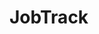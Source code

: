 # JobTrack

<!-- Lorem ipsum dolor sit amet, consectetur adipiscing elit. Sed nisi leo, pharetra vel condimentum sed, ullamcorper ut nisl. Sed ornare nec magna sed aliquet. Pellentesque vehicula sem velit, mollis vehicula nunc accumsan malesuada. Praesent a elit velit. Duis rutrum ornare gravida. Mauris pretium ornare justo sit amet cursus. Cras placerat purus sed nisl fermentum malesuada. Etiam libero tellus, pharetra vel lacus ac, aliquam tempor ex. Nam mattis purus augue, in fringilla quam blandit eget.

Phasellus erat magna, aliquam eget ipsum et, porta cursus orci. Nulla volutpat vitae odio non varius. Mauris sed tellus nec augue aliquam porttitor. Suspendisse in elit ac dolor accumsan egestas sed vel lorem. Nunc pellentesque pulvinar ligula id ultrices. Nunc eu scelerisque arcu. Nullam a dui sed nibh dapibus mollis et ut sem. Cras volutpat vel odio id pharetra.

Maecenas sollicitudin erat augue, non faucibus tortor aliquam et. Pellentesque habitant morbi tristique senectus et netus et malesuada fames ac turpis egestas. Phasellus venenatis in elit eget semper. Morbi in eros nisl. Ut commodo cursus turpis et congue. Aenean euismod interdum vestibulum. Donec placerat consectetur nisi pellentesque efficitur. Praesent pellentesque lorem dui, quis commodo mi consequat vitae. Ut vel leo gravida, eleifend velit et, pharetra enim. Nunc vitae tortor orci.

Ut neque metus, sodales sit amet lacus non, vulputate scelerisque justo. Ut feugiat mattis lacus id congue. Ut eleifend malesuada turpis, nec lobortis est commodo in. Duis suscipit aliquet mollis. Curabitur euismod tempus interdum. Sed vehicula convallis ipsum et pretium. Donec fringilla tellus in ligula volutpat, quis varius urna tincidunt. Morbi hendrerit ultricies dolor ac vulputate. Nullam eu augue enim. Maecenas eget orci egestas justo auctor volutpat tincidunt vel mi. Aliquam sit amet finibus orci. Suspendisse ac tortor quis dui iaculis condimentum. Ut tempus, ligula non facilisis eleifend, sem leo tempor metus, molestie varius orci mauris quis nibh.

Sed fringilla ante a lobortis aliquam. Nullam a mauris et tortor cursus fermentum id non arcu. Curabitur iaculis orci viverra ante interdum, at dignissim nibh efficitur. Sed vestibulum sem eu molestie ultrices. Pellentesque metus nisl, semper a suscipit in, ultrices eu dui. Quisque sed metus neque. Etiam convallis, lorem sed bibendum mattis, lectus nunc vehicula erat, in aliquam nunc massa posuere orci. Sed nisi dui, consectetur auctor hendrerit ac, semper et ante.

Morbi tortor arcu, pretium nec augue bibendum, mattis mattis urna. Nam consequat vulputate elit, et lacinia orci facilisis at. Class aptent taciti sociosqu ad litora torquent per conubia nostra, per inceptos himenaeos. Phasellus ligula urna, tempus vitae laoreet vel, varius vel tortor. Cras fermentum odio nec pharetra suscipit. Etiam nisl nisl, placerat a accumsan ut, iaculis nec nunc. Quisque arcu tortor, volutpat id libero eget, faucibus sollicitudin urna. Proin scelerisque massa nec nisl semper blandit. Lorem ipsum dolor sit amet, consectetur adipiscing elit. Aenean nec sodales nisi. Donec ut est eget mauris fermentum lobortis. Pellentesque eu neque ex.

Aenean tincidunt, leo vitae feugiat pulvinar, lacus nibh malesuada eros, at pretium risus massa eget orci. Morbi ornare pretium tellus eu commodo. Mauris bibendum euismod erat et vulputate. Morbi vel leo vel lacus mattis accumsan. Cras maximus lorem sem, id bibendum lacus rhoncus in. In placerat est erat, eu posuere ligula commodo id. Phasellus sodales mi tellus, sed iaculis libero porttitor in. Etiam in posuere odio.

Aliquam vitae diam tortor. Sed tincidunt laoreet enim, fermentum hendrerit lectus pellentesque ut. Etiam eu purus diam. Nunc quis risus scelerisque tellus convallis commodo. Quisque sit amet imperdiet eros. Sed scelerisque ullamcorper justo, ultricies elementum felis lobortis at. Pellentesque habitant morbi tristique senectus et netus et malesuada fames ac turpis egestas. Cras bibendum ultrices nulla, sed dictum dolor molestie quis. Quisque gravida tempus ultrices. Aenean imperdiet risus felis, ut luctus ex tincidunt vel. Donec at nulla quis nulla bibendum egestas. Donec pretium malesuada velit, quis rutrum libero placerat sit amet. In hac habitasse platea dictumst. Vestibulum ante ipsum primis in faucibus orci luctus et ultrices posuere cubilia Curae;

Duis consectetur tellus nulla, ac efficitur orci mollis quis. Mauris posuere sem vitae metus scelerisque, sit amet placerat tortor bibendum. Suspendisse turpis enim, viverra sit amet neque id, tristique mattis odio. Phasellus vitae ex est. Donec massa ante, cursus et ex sed, elementum faucibus elit. Cras est dui, laoreet sed sapien nec, ultricies cursus elit. Donec eleifend lacus nunc, ut convallis risus varius at. Praesent convallis mattis elit at aliquam. Duis placerat ipsum sed erat iaculis vehicula. Donec volutpat tempus ipsum, eu aliquet est venenatis at. Aliquam metus elit, blandit vel ligula id, vestibulum rhoncus sapien. Curabitur molestie lacus vitae laoreet euismod. Mauris vulputate metus quam, id imperdiet tellus maximus facilisis.

Mauris quis arcu sollicitudin, finibus massa et, malesuada dui. Vivamus ut sodales dolor, vel tempor dui. Praesent at fringilla dolor. Etiam mi felis, iaculis venenatis urna tincidunt, eleifend interdum augue. Morbi lacinia justo a ex ultrices, sed hendrerit velit dictum. In sit amet auctor ipsum. Praesent suscipit mollis gravida. Pellentesque volutpat risus eget lobortis blandit.

Suspendisse nec turpis pretium, aliquam nunc at, rhoncus purus. Ut malesuada lacinia lacus nec fringilla. Nunc interdum commodo urna, eu accumsan felis blandit sed. Mauris ut turpis tristique, bibendum est at, maximus orci. Fusce id neque vel massa scelerisque faucibus. Proin ut congue risus. Proin pharetra egestas finibus. Aliquam erat volutpat. Integer eget felis sit amet nulla interdum luctus.

Proin sed tincidunt nibh. Mauris porttitor augue at ullamcorper efficitur. Maecenas et elit accumsan, posuere ligula eget, cursus ex. Sed id rhoncus mauris. Nam pulvinar imperdiet bibendum. Maecenas non imperdiet sapien, at mollis mi. Duis laoreet nisl sit amet ligula blandit, a lacinia dolor volutpat. In ut imperdiet urna. Interdum et malesuada fames ac ante ipsum primis in faucibus. Quisque eros lorem, condimentum at dapibus vitae, vestibulum ac lacus. Suspendisse convallis fermentum diam et interdum. Morbi dignissim turpis et metus pellentesque dapibus. Etiam porttitor nibh a ligula ullamcorper, vitae vehicula nulla faucibus. Cras rutrum, quam at vulputate mollis, tortor leo porttitor magna, quis sodales sem quam ac ex. Vivamus commodo mauris non dictum varius.

Nunc congue est quis mi laoreet varius. Donec elementum massa magna, vitae suscipit nisi cursus id. Aenean vel dui gravida, mollis eros vitae, lobortis mi. Pellentesque habitant morbi tristique senectus et netus et malesuada fames ac turpis egestas. In ac nunc ut est rutrum suscipit vel in enim. Morbi consequat accumsan consequat. Pellentesque pharetra egestas feugiat. Curabitur vestibulum risus at lacus dictum sagittis.

Ut sit amet venenatis dui. Donec euismod cursus enim a tristique. Fusce et libero facilisis, dictum tortor ut, pretium quam. Nam finibus, diam condimentum viverra faucibus, urna lorem blandit ante, venenatis vehicula urna felis non libero. Fusce consectetur felis vitae lacinia viverra. Vestibulum vel molestie est. Fusce nisl erat, mollis eu mi eu, vulputate porta mi. Duis sed orci non libero vulputate aliquam non eu tellus. Sed id erat a purus egestas vulputate laoreet at ipsum.

Proin maximus fermentum lacus, at ultrices libero posuere vitae. Aenean vel neque non quam congue pellentesque eu eget dolor. Aliquam finibus nibh at odio volutpat, a semper felis efficitur. Vivamus et felis malesuada libero sodales dapibus. Proin vitae aliquet neque. Nunc egestas pretium magna, ornare ornare nulla. Vestibulum vitae augue eget quam porttitor vulputate sit amet eget ante.

Orci varius natoque penatibus et magnis dis parturient montes, nascetur ridiculus mus. Quisque vel enim orci. Pellentesque dapibus porttitor ligula sed tincidunt. Cras convallis, quam nec dapibus tempus, orci mauris bibendum lacus, ac feugiat quam nisl sit amet diam. Duis commodo massa ut laoreet venenatis. Nunc sapien dolor, vestibulum non odio id, cursus finibus lorem. Nullam tempor ut augue id consequat. Morbi faucibus pulvinar magna, vitae feugiat ex lobortis sed. Aliquam erat volutpat. Quisque vestibulum vel urna ut suscipit. Donec ultricies accumsan nulla, eu placerat tortor sodales ut.

In tincidunt vehicula egestas. Pellentesque suscipit eu lectus ac commodo. Vivamus suscipit, orci in tincidunt vehicula, dolor quam suscipit risus, sit amet dictum sapien sapien pretium est. Fusce non pulvinar nibh. Fusce eget magna vitae sem tempus fermentum at ut tellus. Nunc metus nulla, molestie ut eros fringilla, sollicitudin venenatis nibh. Donec imperdiet feugiat leo, ac pharetra ipsum convallis sed. Sed dui nunc, molestie sed libero ut, fermentum molestie leo. Donec purus sem, ornare ut sem vitae, malesuada semper erat. Aliquam erat volutpat. Donec malesuada lectus sit amet tortor posuere, ac lobortis neque dignissim. Phasellus tincidunt quam eu sapien mattis aliquam. Donec tempor fermentum consectetur. Quisque hendrerit felis sem, sed aliquet risus tincidunt sit amet.

Nulla lacinia maximus tincidunt. Vestibulum accumsan dictum elit sed scelerisque. Cras sem velit, fermentum et ex quis, tristique luctus augue. Pellentesque nisi ante, congue at feugiat sed, pulvinar a odio. Donec commodo turpis vitae leo maximus, vel luctus urna dignissim. Pellentesque habitant morbi tristique senectus et netus et malesuada fames ac turpis egestas. Curabitur lacinia tellus eget magna volutpat congue. Nunc nisi urna, pharetra placerat sapien at, tincidunt tristique nulla. Maecenas congue sodales nibh eu eleifend. Donec sollicitudin enim ac consequat placerat. Vestibulum luctus erat lectus, eget imperdiet orci fringilla ac. Orci varius natoque penatibus et magnis dis parturient montes, nascetur ridiculus mus.

Integer vel faucibus est. Donec dignissim, nunc id scelerisque iaculis, sem est luctus felis, nec porttitor nulla purus sed quam. Aenean egestas, enim mollis ullamcorper placerat, lorem lacus blandit odio, id ultricies lacus velit vitae sapien. Cras lorem nisl, iaculis id eros at, pulvinar ullamcorper turpis. Mauris consequat porta suscipit. Aenean vitae consectetur elit, non rhoncus arcu. Nullam convallis pulvinar turpis id pretium. Vivamus lacinia ex metus, et fringilla lacus faucibus tincidunt. Integer vitae volutpat nulla. Duis posuere at dui ac rhoncus. Aliquam tristique nulla magna, eget auctor tellus sodales eget. Mauris elementum, sapien a hendrerit scelerisque, libero elit sodales orci, ut iaculis nisl nibh sit amet eros. Vestibulum consequat sagittis augue eu faucibus.

Mauris in lectus commodo, posuere justo sed, placerat dolor. Etiam non hendrerit massa, vitae feugiat nulla. Nunc tempor ipsum ut lorem porttitor lobortis. Curabitur in porttitor quam. Suspendisse dapibus, risus ut mattis lacinia, lectus odio euismod nibh, in tincidunt mi quam ut tortor. Praesent tincidunt malesuada urna. Donec sit amet tellus quis diam consectetur ultricies a vitae nibh. Etiam pharetra tincidunt ipsum sed dictum. Aliquam facilisis tincidunt commodo. Sed orci libero, imperdiet ut rhoncus id, mattis commodo tortor. Donec nibh nisi, cursus sed enim in, commodo accumsan lacus.

Praesent non vehicula nisi. Fusce eget ultricies velit. Nam tincidunt volutpat sodales. Maecenas sit amet nisl purus. Morbi tempus vehicula neque id dapibus. Vestibulum fringilla at sapien vitae egestas. Donec non porta metus, eu tempor purus. Ut pretium ante sed odio finibus, sit amet fringilla enim rutrum. Class aptent taciti sociosqu ad litora torquent per conubia nostra, per inceptos himenaeos. Sed et vestibulum arcu, in convallis enim. Integer nulla nibh, auctor sit amet luctus non, eleifend id lectus. Suspendisse vestibulum molestie urna, nec dictum nibh cursus eget. Etiam ipsum felis, volutpat eu aliquam dapibus, maximus in est.

Morbi rutrum sit amet lacus ac molestie. Cras quis enim non purus interdum posuere sed nec sem. In iaculis, mi sed elementum condimentum, nulla nunc dapibus arcu, sit amet elementum elit felis ut justo. Aenean sed nunc vel lorem volutpat pretium in ac augue. Suspendisse accumsan ligula vel ligula egestas ornare. Quisque vitae tortor semper, ultrices sem id, cursus urna. Praesent at turpis sodales turpis posuere vestibulum quis in enim. Nulla cursus, nulla in venenatis gravida, mauris mauris vulputate nibh, a hendrerit ante ante at ligula. Vestibulum consequat turpis lorem, at lacinia sapien maximus nec. Ut molestie, augue id tristique blandit, ex libero pulvinar sapien, sed viverra arcu lorem sagittis tellus.

Nunc egestas at lorem et sollicitudin. Suspendisse non feugiat mauris. Cras id lacus consequat odio ullamcorper tincidunt sit amet vel nunc. Praesent vel egestas justo, a facilisis turpis. Vivamus quis erat venenatis, lobortis nisl id, fermentum ex. Ut luctus sit amet sem nec eleifend. Nullam sed neque vitae eros commodo volutpat. Aliquam id pretium metus, eu tristique leo. Nullam feugiat, felis non accumsan tempus, urna velit congue arcu, a gravida ex massa quis lorem. Duis rutrum ligula congue mauris fringilla tempor. Nulla sit amet orci vitae nisi cursus consectetur.

Donec turpis ligula, posuere et mi vel, dignissim scelerisque nibh. Quisque efficitur sem nisi, ut iaculis velit dignissim a. Integer tellus sem, rhoncus a vestibulum quis, congue a urna. Sed porttitor rhoncus euismod. Nam convallis, velit a pharetra efficitur, tellus tellus suscipit nisl, id fermentum arcu quam quis turpis. Quisque malesuada tellus sed magna maximus, sit amet molestie est facilisis. Nunc mi eros, dictum sed ligula ut, egestas porta felis. Maecenas non mollis ipsum. Maecenas tempor tellus augue, ac placerat lectus accumsan a. Aliquam ligula lectus, rhoncus ut nunc ultrices, molestie pharetra tellus. Vestibulum convallis, nisi non tristique tempor, orci urna ornare felis, nec pulvinar magna neque in augue. Sed non rhoncus erat. Donec at rutrum diam. Phasellus fermentum, dui dictum imperdiet rutrum, sapien lacus vehicula diam, ut maximus sem dui eget odio. Duis vel condimentum nulla, ac tristique purus.

Pellentesque tempus, metus quis elementum congue, dui sapien pulvinar augue, non condimentum quam mi ac mauris. In ornare lorem a nulla aliquam, nec aliquam felis tincidunt. Vivamus elit libero, maximus nec metus et, consequat convallis lorem. Etiam vehicula ultricies ullamcorper. Aliquam varius, diam quis ullamcorper placerat, risus tellus vehicula eros, in tincidunt tortor odio non diam. Aenean nunc lectus, lobortis nec vehicula sit amet, eleifend id neque. Sed quam neque, gravida sed metus sit amet, congue interdum libero.

Aliquam vestibulum odio sit amet ipsum fringilla, nec imperdiet libero dictum. Fusce et nibh vulputate, faucibus risus et, mattis neque. Vestibulum viverra dui nec arcu ultrices, sit amet tempus massa fermentum. Nam leo risus, faucibus nec tempus vel, tristique sit amet risus. In vehicula libero at vulputate luctus. Nulla a tellus lacinia, congue magna non, malesuada nunc. Cras volutpat tellus vel purus eleifend bibendum. Aliquam et justo turpis. Sed pellentesque lobortis sollicitudin. Nunc eu erat vitae velit venenatis bibendum. Nam vitae malesuada lectus, nec lobortis mi.

Vestibulum commodo ut sem eget cursus. Nullam ante est, ultricies eu ante vel, ullamcorper porta turpis. Suspendisse euismod leo sit amet tellus vehicula, eget vulputate enim venenatis. Aliquam nec quam justo. Cras iaculis accumsan tellus, scelerisque vulputate eros tincidunt et. Orci varius natoque penatibus et magnis dis parturient montes, nascetur ridiculus mus. Nullam magna enim, eleifend in turpis sed, malesuada vehicula felis. Vestibulum mauris quam, dapibus sed eleifend vitae, malesuada lobortis ex. Etiam tristique libero id imperdiet fermentum. Aenean convallis bibendum libero id varius. Sed ut posuere velit. Mauris egestas ex a felis sagittis, vel tempus neque interdum. Aenean tristique, purus sed bibendum euismod, nulla magna efficitur ex, vitae suscipit lectus dolor sed nisi. Quisque vitae blandit libero, at ultrices augue. Mauris nunc dui, cursus at urna et, vehicula accumsan metus.

Fusce condimentum urna ex, a fermentum ipsum lobortis a. Nullam ullamcorper lectus aliquet leo dignissim, quis tempus augue lobortis. Etiam bibendum urna eu risus ultricies iaculis. Donec mattis lacus a condimentum euismod. Aenean magna ipsum, semper id tortor at, ullamcorper gravida felis. Nullam dignissim orci dui, ut feugiat tortor fringilla a. Sed sagittis leo vel dolor ornare, sed bibendum massa venenatis. Vivamus condimentum, nulla in aliquet consequat, erat lorem varius massa, quis mollis lectus nisl vel neque. Maecenas faucibus malesuada erat, a accumsan elit egestas ut.

Sed interdum, tortor vitae placerat aliquet, dolor justo eleifend mi, ac feugiat justo mauris eu diam. Praesent pretium ullamcorper ullamcorper. Aliquam iaculis quam sed dui varius finibus. Sed lacinia odio eget purus lobortis malesuada. Nulla finibus diam urna. Proin convallis viverra est, vel facilisis nibh mattis sit amet. Aliquam erat volutpat.

Pellentesque purus nulla, luctus elementum nunc sit amet, scelerisque molestie urna. Cras suscipit lorem ligula, at egestas sem condimentum vitae. Vivamus tincidunt, ipsum non commodo pulvinar, quam orci pretium tellus, varius semper quam libero et eros. Integer rutrum, enim ut tempor lacinia, libero sem consequat odio, quis laoreet urna dui at purus. Donec eu semper tellus, et aliquam lorem. Nunc sed purus quam. Interdum et malesuada fames ac ante ipsum primis in faucibus. Cras aliquam consequat luctus. Mauris lectus justo, vehicula a ullamcorper ornare, iaculis sit amet sem.

Lorem ipsum dolor sit amet, consectetur adipiscing elit. Sed nisi leo, pharetra vel condimentum sed, ullamcorper ut nisl. Sed ornare nec magna sed aliquet. Pellentesque vehicula sem velit, mollis vehicula nunc accumsan malesuada. Praesent a elit velit. Duis rutrum ornare gravida. Mauris pretium ornare justo sit amet cursus. Cras placerat purus sed nisl fermentum malesuada. Etiam libero tellus, pharetra vel lacus ac, aliquam tempor ex. Nam mattis purus augue, in fringilla quam blandit eget.

Phasellus erat magna, aliquam eget ipsum et, porta cursus orci. Nulla volutpat vitae odio non varius. Mauris sed tellus nec augue aliquam porttitor. Suspendisse in elit ac dolor accumsan egestas sed vel lorem. Nunc pellentesque pulvinar ligula id ultrices. Nunc eu scelerisque arcu. Nullam a dui sed nibh dapibus mollis et ut sem. Cras volutpat vel odio id pharetra.

Maecenas sollicitudin erat augue, non faucibus tortor aliquam et. Pellentesque habitant morbi tristique senectus et netus et malesuada fames ac turpis egestas. Phasellus venenatis in elit eget semper. Morbi in eros nisl. Ut commodo cursus turpis et congue. Aenean euismod interdum vestibulum. Donec placerat consectetur nisi pellentesque efficitur. Praesent pellentesque lorem dui, quis commodo mi consequat vitae. Ut vel leo gravida, eleifend velit et, pharetra enim. Nunc vitae tortor orci.

Ut neque metus, sodales sit amet lacus non, vulputate scelerisque justo. Ut feugiat mattis lacus id congue. Ut eleifend malesuada turpis, nec lobortis est commodo in. Duis suscipit aliquet mollis. Curabitur euismod tempus interdum. Sed vehicula convallis ipsum et pretium. Donec fringilla tellus in ligula volutpat, quis varius urna tincidunt. Morbi hendrerit ultricies dolor ac vulputate. Nullam eu augue enim. Maecenas eget orci egestas justo auctor volutpat tincidunt vel mi. Aliquam sit amet finibus orci. Suspendisse ac tortor quis dui iaculis condimentum. Ut tempus, ligula non facilisis eleifend, sem leo tempor metus, molestie varius orci mauris quis nibh.

Sed fringilla ante a lobortis aliquam. Nullam a mauris et tortor cursus fermentum id non arcu. Curabitur iaculis orci viverra ante interdum, at dignissim nibh efficitur. Sed vestibulum sem eu molestie ultrices. Pellentesque metus nisl, semper a suscipit in, ultrices eu dui. Quisque sed metus neque. Etiam convallis, lorem sed bibendum mattis, lectus nunc vehicula erat, in aliquam nunc massa posuere orci. Sed nisi dui, consectetur auctor hendrerit ac, semper et ante.

Morbi tortor arcu, pretium nec augue bibendum, mattis mattis urna. Nam consequat vulputate elit, et lacinia orci facilisis at. Class aptent taciti sociosqu ad litora torquent per conubia nostra, per inceptos himenaeos. Phasellus ligula urna, tempus vitae laoreet vel, varius vel tortor. Cras fermentum odio nec pharetra suscipit. Etiam nisl nisl, placerat a accumsan ut, iaculis nec nunc. Quisque arcu tortor, volutpat id libero eget, faucibus sollicitudin urna. Proin scelerisque massa nec nisl semper blandit. Lorem ipsum dolor sit amet, consectetur adipiscing elit. Aenean nec sodales nisi. Donec ut est eget mauris fermentum lobortis. Pellentesque eu neque ex.

Aenean tincidunt, leo vitae feugiat pulvinar, lacus nibh malesuada eros, at pretium risus massa eget orci. Morbi ornare pretium tellus eu commodo. Mauris bibendum euismod erat et vulputate. Morbi vel leo vel lacus mattis accumsan. Cras maximus lorem sem, id bibendum lacus rhoncus in. In placerat est erat, eu posuere ligula commodo id. Phasellus sodales mi tellus, sed iaculis libero porttitor in. Etiam in posuere odio.

Aliquam vitae diam tortor. Sed tincidunt laoreet enim, fermentum hendrerit lectus pellentesque ut. Etiam eu purus diam. Nunc quis risus scelerisque tellus convallis commodo. Quisque sit amet imperdiet eros. Sed scelerisque ullamcorper justo, ultricies elementum felis lobortis at. Pellentesque habitant morbi tristique senectus et netus et malesuada fames ac turpis egestas. Cras bibendum ultrices nulla, sed dictum dolor molestie quis. Quisque gravida tempus ultrices. Aenean imperdiet risus felis, ut luctus ex tincidunt vel. Donec at nulla quis nulla bibendum egestas. Donec pretium malesuada velit, quis rutrum libero placerat sit amet. In hac habitasse platea dictumst. Vestibulum ante ipsum primis in faucibus orci luctus et ultrices posuere cubilia Curae;

Duis consectetur tellus nulla, ac efficitur orci mollis quis. Mauris posuere sem vitae metus scelerisque, sit amet placerat tortor bibendum. Suspendisse turpis enim, viverra sit amet neque id, tristique mattis odio. Phasellus vitae ex est. Donec massa ante, cursus et ex sed, elementum faucibus elit. Cras est dui, laoreet sed sapien nec, ultricies cursus elit. Donec eleifend lacus nunc, ut convallis risus varius at. Praesent convallis mattis elit at aliquam. Duis placerat ipsum sed erat iaculis vehicula. Donec volutpat tempus ipsum, eu aliquet est venenatis at. Aliquam metus elit, blandit vel ligula id, vestibulum rhoncus sapien. Curabitur molestie lacus vitae laoreet euismod. Mauris vulputate metus quam, id imperdiet tellus maximus facilisis.

Mauris quis arcu sollicitudin, finibus massa et, malesuada dui. Vivamus ut sodales dolor, vel tempor dui. Praesent at fringilla dolor. Etiam mi felis, iaculis venenatis urna tincidunt, eleifend interdum augue. Morbi lacinia justo a ex ultrices, sed hendrerit velit dictum. In sit amet auctor ipsum. Praesent suscipit mollis gravida. Pellentesque volutpat risus eget lobortis blandit.

Suspendisse nec turpis pretium, aliquam nunc at, rhoncus purus. Ut malesuada lacinia lacus nec fringilla. Nunc interdum commodo urna, eu accumsan felis blandit sed. Mauris ut turpis tristique, bibendum est at, maximus orci. Fusce id neque vel massa scelerisque faucibus. Proin ut congue risus. Proin pharetra egestas finibus. Aliquam erat volutpat. Integer eget felis sit amet nulla interdum luctus.

Proin sed tincidunt nibh. Mauris porttitor augue at ullamcorper efficitur. Maecenas et elit accumsan, posuere ligula eget, cursus ex. Sed id rhoncus mauris. Nam pulvinar imperdiet bibendum. Maecenas non imperdiet sapien, at mollis mi. Duis laoreet nisl sit amet ligula blandit, a lacinia dolor volutpat. In ut imperdiet urna. Interdum et malesuada fames ac ante ipsum primis in faucibus. Quisque eros lorem, condimentum at dapibus vitae, vestibulum ac lacus. Suspendisse convallis fermentum diam et interdum. Morbi dignissim turpis et metus pellentesque dapibus. Etiam porttitor nibh a ligula ullamcorper, vitae vehicula nulla faucibus. Cras rutrum, quam at vulputate mollis, tortor leo porttitor magna, quis sodales sem quam ac ex. Vivamus commodo mauris non dictum varius.

Nunc congue est quis mi laoreet varius. Donec elementum massa magna, vitae suscipit nisi cursus id. Aenean vel dui gravida, mollis eros vitae, lobortis mi. Pellentesque habitant morbi tristique senectus et netus et malesuada fames ac turpis egestas. In ac nunc ut est rutrum suscipit vel in enim. Morbi consequat accumsan consequat. Pellentesque pharetra egestas feugiat. Curabitur vestibulum risus at lacus dictum sagittis.

Ut sit amet venenatis dui. Donec euismod cursus enim a tristique. Fusce et libero facilisis, dictum tortor ut, pretium quam. Nam finibus, diam condimentum viverra faucibus, urna lorem blandit ante, venenatis vehicula urna felis non libero. Fusce consectetur felis vitae lacinia viverra. Vestibulum vel molestie est. Fusce nisl erat, mollis eu mi eu, vulputate porta mi. Duis sed orci non libero vulputate aliquam non eu tellus. Sed id erat a purus egestas vulputate laoreet at ipsum.

Proin maximus fermentum lacus, at ultrices libero posuere vitae. Aenean vel neque non quam congue pellentesque eu eget dolor. Aliquam finibus nibh at odio volutpat, a semper felis efficitur. Vivamus et felis malesuada libero sodales dapibus. Proin vitae aliquet neque. Nunc egestas pretium magna, ornare ornare nulla. Vestibulum vitae augue eget quam porttitor vulputate sit amet eget ante.

Orci varius natoque penatibus et magnis dis parturient montes, nascetur ridiculus mus. Quisque vel enim orci. Pellentesque dapibus porttitor ligula sed tincidunt. Cras convallis, quam nec dapibus tempus, orci mauris bibendum lacus, ac feugiat quam nisl sit amet diam. Duis commodo massa ut laoreet venenatis. Nunc sapien dolor, vestibulum non odio id, cursus finibus lorem. Nullam tempor ut augue id consequat. Morbi faucibus pulvinar magna, vitae feugiat ex lobortis sed. Aliquam erat volutpat. Quisque vestibulum vel urna ut suscipit. Donec ultricies accumsan nulla, eu placerat tortor sodales ut.

In tincidunt vehicula egestas. Pellentesque suscipit eu lectus ac commodo. Vivamus suscipit, orci in tincidunt vehicula, dolor quam suscipit risus, sit amet dictum sapien sapien pretium est. Fusce non pulvinar nibh. Fusce eget magna vitae sem tempus fermentum at ut tellus. Nunc metus nulla, molestie ut eros fringilla, sollicitudin venenatis nibh. Donec imperdiet feugiat leo, ac pharetra ipsum convallis sed. Sed dui nunc, molestie sed libero ut, fermentum molestie leo. Donec purus sem, ornare ut sem vitae, malesuada semper erat. Aliquam erat volutpat. Donec malesuada lectus sit amet tortor posuere, ac lobortis neque dignissim. Phasellus tincidunt quam eu sapien mattis aliquam. Donec tempor fermentum consectetur. Quisque hendrerit felis sem, sed aliquet risus tincidunt sit amet.

Nulla lacinia maximus tincidunt. Vestibulum accumsan dictum elit sed scelerisque. Cras sem velit, fermentum et ex quis, tristique luctus augue. Pellentesque nisi ante, congue at feugiat sed, pulvinar a odio. Donec commodo turpis vitae leo maximus, vel luctus urna dignissim. Pellentesque habitant morbi tristique senectus et netus et malesuada fames ac turpis egestas. Curabitur lacinia tellus eget magna volutpat congue. Nunc nisi urna, pharetra placerat sapien at, tincidunt tristique nulla. Maecenas congue sodales nibh eu eleifend. Donec sollicitudin enim ac consequat placerat. Vestibulum luctus erat lectus, eget imperdiet orci fringilla ac. Orci varius natoque penatibus et magnis dis parturient montes, nascetur ridiculus mus.

Integer vel faucibus est. Donec dignissim, nunc id scelerisque iaculis, sem est luctus felis, nec porttitor nulla purus sed quam. Aenean egestas, enim mollis ullamcorper placerat, lorem lacus blandit odio, id ultricies lacus velit vitae sapien. Cras lorem nisl, iaculis id eros at, pulvinar ullamcorper turpis. Mauris consequat porta suscipit. Aenean vitae consectetur elit, non rhoncus arcu. Nullam convallis pulvinar turpis id pretium. Vivamus lacinia ex metus, et fringilla lacus faucibus tincidunt. Integer vitae volutpat nulla. Duis posuere at dui ac rhoncus. Aliquam tristique nulla magna, eget auctor tellus sodales eget. Mauris elementum, sapien a hendrerit scelerisque, libero elit sodales orci, ut iaculis nisl nibh sit amet eros. Vestibulum consequat sagittis augue eu faucibus.

Mauris in lectus commodo, posuere justo sed, placerat dolor. Etiam non hendrerit massa, vitae feugiat nulla. Nunc tempor ipsum ut lorem porttitor lobortis. Curabitur in porttitor quam. Suspendisse dapibus, risus ut mattis lacinia, lectus odio euismod nibh, in tincidunt mi quam ut tortor. Praesent tincidunt malesuada urna. Donec sit amet tellus quis diam consectetur ultricies a vitae nibh. Etiam pharetra tincidunt ipsum sed dictum. Aliquam facilisis tincidunt commodo. Sed orci libero, imperdiet ut rhoncus id, mattis commodo tortor. Donec nibh nisi, cursus sed enim in, commodo accumsan lacus.

Praesent non vehicula nisi. Fusce eget ultricies velit. Nam tincidunt volutpat sodales. Maecenas sit amet nisl purus. Morbi tempus vehicula neque id dapibus. Vestibulum fringilla at sapien vitae egestas. Donec non porta metus, eu tempor purus. Ut pretium ante sed odio finibus, sit amet fringilla enim rutrum. Class aptent taciti sociosqu ad litora torquent per conubia nostra, per inceptos himenaeos. Sed et vestibulum arcu, in convallis enim. Integer nulla nibh, auctor sit amet luctus non, eleifend id lectus. Suspendisse vestibulum molestie urna, nec dictum nibh cursus eget. Etiam ipsum felis, volutpat eu aliquam dapibus, maximus in est.

Morbi rutrum sit amet lacus ac molestie. Cras quis enim non purus interdum posuere sed nec sem. In iaculis, mi sed elementum condimentum, nulla nunc dapibus arcu, sit amet elementum elit felis ut justo. Aenean sed nunc vel lorem volutpat pretium in ac augue. Suspendisse accumsan ligula vel ligula egestas ornare. Quisque vitae tortor semper, ultrices sem id, cursus urna. Praesent at turpis sodales turpis posuere vestibulum quis in enim. Nulla cursus, nulla in venenatis gravida, mauris mauris vulputate nibh, a hendrerit ante ante at ligula. Vestibulum consequat turpis lorem, at lacinia sapien maximus nec. Ut molestie, augue id tristique blandit, ex libero pulvinar sapien, sed viverra arcu lorem sagittis tellus.

Nunc egestas at lorem et sollicitudin. Suspendisse non feugiat mauris. Cras id lacus consequat odio ullamcorper tincidunt sit amet vel nunc. Praesent vel egestas justo, a facilisis turpis. Vivamus quis erat venenatis, lobortis nisl id, fermentum ex. Ut luctus sit amet sem nec eleifend. Nullam sed neque vitae eros commodo volutpat. Aliquam id pretium metus, eu tristique leo. Nullam feugiat, felis non accumsan tempus, urna velit congue arcu, a gravida ex massa quis lorem. Duis rutrum ligula congue mauris fringilla tempor. Nulla sit amet orci vitae nisi cursus consectetur.

Donec turpis ligula, posuere et mi vel, dignissim scelerisque nibh. Quisque efficitur sem nisi, ut iaculis velit dignissim a. Integer tellus sem, rhoncus a vestibulum quis, congue a urna. Sed porttitor rhoncus euismod. Nam convallis, velit a pharetra efficitur, tellus tellus suscipit nisl, id fermentum arcu quam quis turpis. Quisque malesuada tellus sed magna maximus, sit amet molestie est facilisis. Nunc mi eros, dictum sed ligula ut, egestas porta felis. Maecenas non mollis ipsum. Maecenas tempor tellus augue, ac placerat lectus accumsan a. Aliquam ligula lectus, rhoncus ut nunc ultrices, molestie pharetra tellus. Vestibulum convallis, nisi non tristique tempor, orci urna ornare felis, nec pulvinar magna neque in augue. Sed non rhoncus erat. Donec at rutrum diam. Phasellus fermentum, dui dictum imperdiet rutrum, sapien lacus vehicula diam, ut maximus sem dui eget odio. Duis vel condimentum nulla, ac tristique purus.

Pellentesque tempus, metus quis elementum congue, dui sapien pulvinar augue, non condimentum quam mi ac mauris. In ornare lorem a nulla aliquam, nec aliquam felis tincidunt. Vivamus elit libero, maximus nec metus et, consequat convallis lorem. Etiam vehicula ultricies ullamcorper. Aliquam varius, diam quis ullamcorper placerat, risus tellus vehicula eros, in tincidunt tortor odio non diam. Aenean nunc lectus, lobortis nec vehicula sit amet, eleifend id neque. Sed quam neque, gravida sed metus sit amet, congue interdum libero.

Aliquam vestibulum odio sit amet ipsum fringilla, nec imperdiet libero dictum. Fusce et nibh vulputate, faucibus risus et, mattis neque. Vestibulum viverra dui nec arcu ultrices, sit amet tempus massa fermentum. Nam leo risus, faucibus nec tempus vel, tristique sit amet risus. In vehicula libero at vulputate luctus. Nulla a tellus lacinia, congue magna non, malesuada nunc. Cras volutpat tellus vel purus eleifend bibendum. Aliquam et justo turpis. Sed pellentesque lobortis sollicitudin. Nunc eu erat vitae velit venenatis bibendum. Nam vitae malesuada lectus, nec lobortis mi.

Vestibulum commodo ut sem eget cursus. Nullam ante est, ultricies eu ante vel, ullamcorper porta turpis. Suspendisse euismod leo sit amet tellus vehicula, eget vulputate enim venenatis. Aliquam nec quam justo. Cras iaculis accumsan tellus, scelerisque vulputate eros tincidunt et. Orci varius natoque penatibus et magnis dis parturient montes, nascetur ridiculus mus. Nullam magna enim, eleifend in turpis sed, malesuada vehicula felis. Vestibulum mauris quam, dapibus sed eleifend vitae, malesuada lobortis ex. Etiam tristique libero id imperdiet fermentum. Aenean convallis bibendum libero id varius. Sed ut posuere velit. Mauris egestas ex a felis sagittis, vel tempus neque interdum. Aenean tristique, purus sed bibendum euismod, nulla magna efficitur ex, vitae suscipit lectus dolor sed nisi. Quisque vitae blandit libero, at ultrices augue. Mauris nunc dui, cursus at urna et, vehicula accumsan metus.

Fusce condimentum urna ex, a fermentum ipsum lobortis a. Nullam ullamcorper lectus aliquet leo dignissim, quis tempus augue lobortis. Etiam bibendum urna eu risus ultricies iaculis. Donec mattis lacus a condimentum euismod. Aenean magna ipsum, semper id tortor at, ullamcorper gravida felis. Nullam dignissim orci dui, ut feugiat tortor fringilla a. Sed sagittis leo vel dolor ornare, sed bibendum massa venenatis. Vivamus condimentum, nulla in aliquet consequat, erat lorem varius massa, quis mollis lectus nisl vel neque. Maecenas faucibus malesuada erat, a accumsan elit egestas ut.

Sed interdum, tortor vitae placerat aliquet, dolor justo eleifend mi, ac feugiat justo mauris eu diam. Praesent pretium ullamcorper ullamcorper. Aliquam iaculis quam sed dui varius finibus. Sed lacinia odio eget purus lobortis malesuada. Nulla finibus diam urna. Proin convallis viverra est, vel facilisis nibh mattis sit amet. Aliquam erat volutpat.

Pellentesque purus nulla, luctus elementum nunc sit amet, scelerisque molestie urna. Cras suscipit lorem ligula, at egestas sem condimentum vitae. Vivamus tincidunt, ipsum non commodo pulvinar, quam orci pretium tellus, varius semper quam libero et eros. Integer rutrum, enim ut tempor lacinia, libero sem consequat odio, quis laoreet urna dui at purus. Donec eu semper tellus, et aliquam lorem. Nunc sed purus quam. Interdum et malesuada fames ac ante ipsum primis in faucibus. Cras aliquam consequat luctus. Mauris lectus justo, vehicula a ullamcorper ornare, iaculis sit amet sem. -->